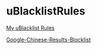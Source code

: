 # uBlacklistRules

[My uBlacklist Rules](https://raw.githubusercontent.com/Ylarod/uBlacklistRules/main/uBlacklist.txt)

[Google-Chinese-Results-Blocklist](https://github.com/cobaltdisco/Google-Chinese-Results-Blocklist)
